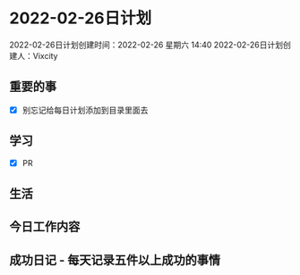 # 2022-02-26日计划

2022-02-26日计划创建时间：2022-02-26 星期六  14:40
2022-02-26日计划创建人：Vixcity

## 重要的事
- [x] 别忘记给每日计划添加到目录里面去

## 学习
- [x] PR

## 生活

## 今日工作内容

## 成功日记 - 每天记录五件以上成功的事情
